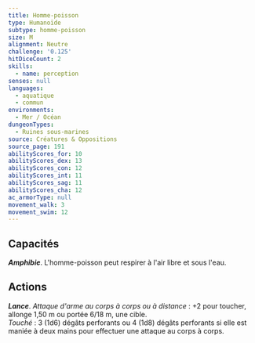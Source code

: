 ```yaml
---
title: Homme-poisson
type: Humanoïde
subtype: homme-poisson
size: M
alignment: Neutre
challenge: '0.125'
hitDiceCount: 2
skills:
  - name: perception
senses: null
languages:
  - aquatique
  - commun
environments:
  - Mer / Océan
dungeonTypes:
  - Ruines sous-marines
source: Créatures & Oppositions
source_page: 191
abilityScores_for: 10
abilityScores_dex: 13
abilityScores_con: 12
abilityScores_int: 11
abilityScores_sag: 11
abilityScores_cha: 12
ac_armorType: null
movement_walk: 3
movement_swim: 12
---
```

## Capacités
_**Amphibie**_. L'homme-poisson peut respirer à l'air libre et sous l'eau.

## Actions
_**Lance**_. _Attaque d'arme au corps à corps ou à distance_ : +2 pour toucher, allonge 1,50 m ou portée 6/18 m, une cible.  
_Touché_ : 3 (1d6) dégâts perforants ou 4 (1d8) dégâts perforants si elle est maniée à deux mains pour effectuer une attaque au corps à corps.
